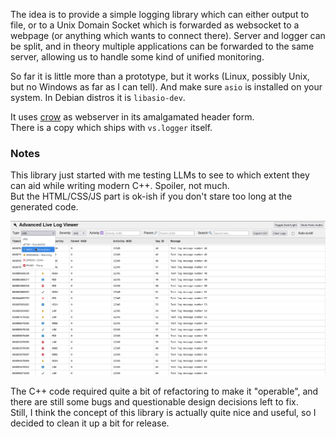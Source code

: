 The idea is to provide a simple logging library which can either output to file, or to a Unix Domain Socket which is forwarded as websocket to a webpage (or anything which wants to connect there).
Server and logger can be split, and in theory multiple applications can be forwarded to the same server, allowing us to handle some kind of unified monitoring.  

So far it is little more than a prototype, but it works (Linux, possibly Unix, but no Windows as far as I can tell). And make sure `asio` is installed on your system. In Debian distros it is `libasio-dev`.  

It uses [crow](https://github.com/CrowCpp/Crow) as webserver in its amalgamated header form.  
There is a copy which ships with `vs.logger` itself.

### Notes

This library just started with me testing LLMs to see to which extent they can aid while writing modern C++. Spoiler, not much.  
But the HTML/CSS/JS part is ok-ish if you don't stare too long at the generated code.  

![alt text](docs/screenshot.png)

The C++ code required quite a bit of refactoring to make it "operable", and there are still some bugs and questionable design decisions left to fix.  
Still, I think the concept of this library is actually quite nice and useful, so I decided to clean it up a bit for release.  
